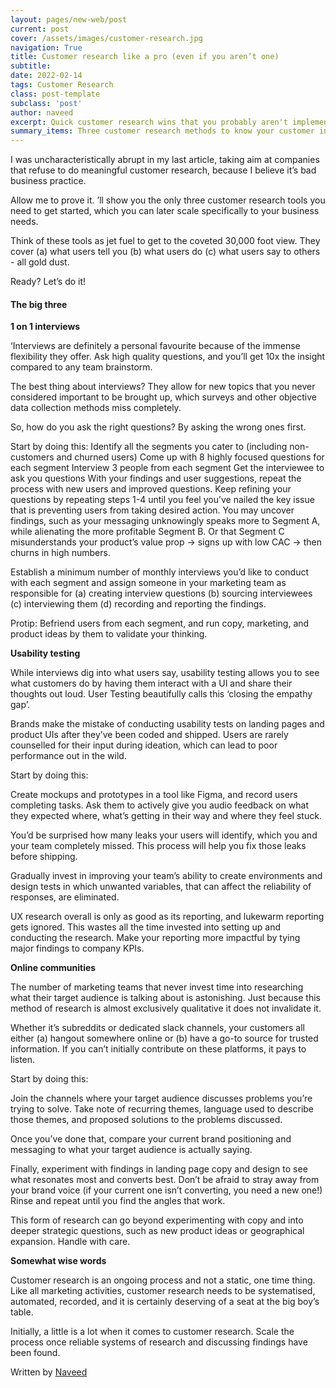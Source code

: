 ```yaml
---
layout: pages/new-web/post
current: post
cover: /assets/images/customer-research.jpg
navigation: True
title: Customer research like a pro (even if you aren’t one)
subtitle:
date: 2022-02-14
tags: Customer Research
class: post-template
subclass: 'post'
author: naveed
excerpt: Quick customer research wins that you probably aren't implementing.
summary_items: Three customer research methods to know your customer intimately.
---
```


I was uncharacteristically abrupt in my last article, taking aim at companies that refuse to do meaningful customer research, because I believe it’s bad business practice.

Allow me to prove it. ’ll show you the only three customer research tools you need to get started, which you can later scale specifically to your business needs.

Think of these tools as jet fuel to get to the coveted 30,000 foot view. They cover (a) what users tell you (b) what users do (c) what users say to others - all gold dust.
 
Ready? Let’s do it!

#### **The big three**

**1 on 1 interviews**

‘Interviews are definitely a personal favourite because of the immense flexibility they offer. Ask high quality questions, and you’ll get 10x the insight compared to any team brainstorm. 

The best thing about interviews? They allow for new topics that you never considered important to be brought up, which surveys and other objective data collection methods miss completely. 

So, how do you ask the right questions? By asking the wrong ones first.

Start by doing this:
Identify all the segments you cater to (including non-customers and churned users)
Come up with 8 highly focused questions for each segment
Interview 3 people from each segment 
Get the interviewee to ask you questions
With your findings and user suggestions, repeat the process with new users and improved questions. Keep refining your questions by repeating steps 1-4 until you feel you’ve nailed the key issue that is preventing users from taking desired action.
You may uncover findings, such as your messaging unknowingly speaks more to Segment A, while alienating the more profitable Segment B. Or that Segment C misunderstands your product’s value prop → signs up with low CAC → then churns in high numbers.

Establish a minimum number of monthly interviews you’d like to conduct with each segment and assign someone in your marketing team as responsible for (a) creating interview questions (b) sourcing interviewees (c) interviewing them (d) recording and reporting the findings.

Protip: Befriend users from each segment, and run copy, marketing, and product ideas by them to validate your thinking.

**Usability testing**

While interviews dig into what users say, usability testing allows you to see what customers do by having them interact with a UI and share their thoughts out loud. User Testing beautifully calls this ‘closing the empathy gap’.

Brands make the mistake of conducting usability tests on landing pages and product UIs after they’ve been coded and shipped. Users are rarely counselled for their input during ideation, which can lead to poor performance out in the wild. 

Start by doing this:

Create mockups and prototypes in a tool like Figma, and record users completing tasks. Ask them to actively give you audio feedback on what they expected where, what’s getting in their way and where they feel stuck. 

You’d be surprised how many leaks your users will identify, which you and your team completely missed. This process will help you fix those leaks before shipping. 

Gradually invest in improving your team’s ability to create environments and design tests in which unwanted variables, that can affect the reliability of responses, are eliminated.

UX research overall is only as good as its reporting, and lukewarm reporting gets ignored. This wastes all the time invested into setting up and conducting the research. Make your reporting more impactful by tying major findings to company KPIs.

**Online communities**

The number of marketing teams that never invest time into researching what their target audience is talking about is astonishing. Just because this method of research is almost exclusively qualitative it does not invalidate it.

Whether it’s subreddits or dedicated slack channels, your customers all either (a) hangout somewhere online or (b) have a go-to source for trusted information. If you can’t initially contribute on these platforms, it pays to listen.

Start by doing this:

Join the channels where your target audience discusses problems you’re trying to solve. Take note of recurring themes, language used to describe those themes, and proposed solutions to the problems discussed. 

Once you’ve done that, compare your current brand positioning and messaging to what your target audience is actually saying.

Finally, experiment with findings in landing page copy and design to see what resonates most and converts best. Don’t be afraid to stray away from your brand voice (if your current one isn’t converting, you need a new one!) Rinse and repeat until you find the angles that work.

This form of research can go beyond experimenting with copy and into deeper strategic questions, such as new product ideas or geographical expansion. Handle with care.

**Somewhat wise words**

Customer research is an ongoing process and not a static, one time thing. Like all marketing activities, customer research needs to be systematised, automated, recorded, and it is certainly deserving of a seat at the big boy’s table.

Initially, a little is a lot when it comes to customer research. Scale the process once reliable systems of research and discussing findings have been found.

Written by [Naveed](https://www.linkedin.com/in/naveed-tariq/)